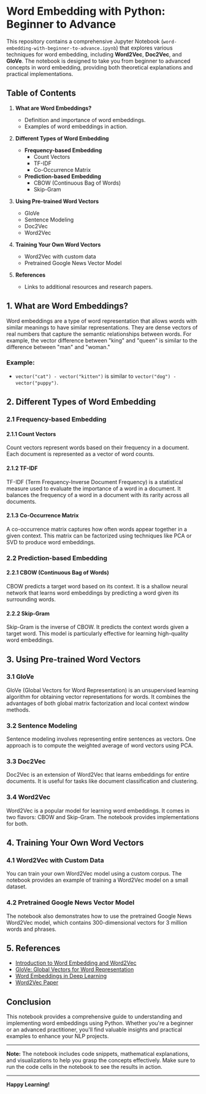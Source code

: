 # Word Embedding with Python: Beginner to Advance

This repository contains a comprehensive Jupyter Notebook (`word-embedding-with-beginner-to-advance.ipynb`) that explores various techniques for word embedding, including **Word2Vec**, **Doc2Vec**, and **GloVe**. The notebook is designed to take you from beginner to advanced concepts in word embedding, providing both theoretical explanations and practical implementations.

## Table of Contents

1. **What are Word Embeddings?**
   - Definition and importance of word embeddings.
   - Examples of word embeddings in action.

2. **Different Types of Word Embedding**
   - **Frequency-based Embedding**
     - Count Vectors
     - TF-IDF
     - Co-Occurrence Matrix
   - **Prediction-based Embedding**
     - CBOW (Continuous Bag of Words)
     - Skip-Gram

3. **Using Pre-trained Word Vectors**
   - GloVe
   - Sentence Modeling
   - Doc2Vec
   - Word2Vec

4. **Training Your Own Word Vectors**
   - Word2Vec with custom data
   - Pretrained Google News Vector Model

5. **References**
   - Links to additional resources and research papers.

## 1. What are Word Embeddings?

Word embeddings are a type of word representation that allows words with similar meanings to have similar representations. They are dense vectors of real numbers that capture the semantic relationships between words. For example, the vector difference between "king" and "queen" is similar to the difference between "man" and "woman."

### Example:
- `vector("cat") - vector("kitten")` is similar to `vector("dog") - vector("puppy")`.

## 2. Different Types of Word Embedding

### 2.1 Frequency-based Embedding

#### 2.1.1 Count Vectors
Count vectors represent words based on their frequency in a document. Each document is represented as a vector of word counts.

#### 2.1.2 TF-IDF
TF-IDF (Term Frequency-Inverse Document Frequency) is a statistical measure used to evaluate the importance of a word in a document. It balances the frequency of a word in a document with its rarity across all documents.

#### 2.1.3 Co-Occurrence Matrix
A co-occurrence matrix captures how often words appear together in a given context. This matrix can be factorized using techniques like PCA or SVD to produce word embeddings.

### 2.2 Prediction-based Embedding

#### 2.2.1 CBOW (Continuous Bag of Words)
CBOW predicts a target word based on its context. It is a shallow neural network that learns word embeddings by predicting a word given its surrounding words.

#### 2.2.2 Skip-Gram
Skip-Gram is the inverse of CBOW. It predicts the context words given a target word. This model is particularly effective for learning high-quality word embeddings.

## 3. Using Pre-trained Word Vectors

### 3.1 GloVe
GloVe (Global Vectors for Word Representation) is an unsupervised learning algorithm for obtaining vector representations for words. It combines the advantages of both global matrix factorization and local context window methods.

### 3.2 Sentence Modeling
Sentence modeling involves representing entire sentences as vectors. One approach is to compute the weighted average of word vectors using PCA.

### 3.3 Doc2Vec
Doc2Vec is an extension of Word2Vec that learns embeddings for entire documents. It is useful for tasks like document classification and clustering.

### 3.4 Word2Vec
Word2Vec is a popular model for learning word embeddings. It comes in two flavors: CBOW and Skip-Gram. The notebook provides implementations for both.

## 4. Training Your Own Word Vectors

### 4.1 Word2Vec with Custom Data
You can train your own Word2Vec model using a custom corpus. The notebook provides an example of training a Word2Vec model on a small dataset.

### 4.2 Pretrained Google News Vector Model
The notebook also demonstrates how to use the pretrained Google News Word2Vec model, which contains 300-dimensional vectors for 3 million words and phrases.

## 5. References

- [Introduction to Word Embedding and Word2Vec](https://towardsdatascience.com/introduction-to-word-embedding-and-word2vec-652d0c2060fa)
- [GloVe: Global Vectors for Word Representation](https://nlp.stanford.edu/projects/glove/)
- [Word Embeddings in Deep Learning](https://www.quora.com/What-is-word-embedding-in-deep-learning)
- [Word2Vec Paper](https://arxiv.org/abs/1301.3781)

## Conclusion

This notebook provides a comprehensive guide to understanding and implementing word embeddings using Python. Whether you're a beginner or an advanced practitioner, you'll find valuable insights and practical examples to enhance your NLP projects.

---

**Note:** The notebook includes code snippets, mathematical explanations, and visualizations to help you grasp the concepts effectively. Make sure to run the code cells in the notebook to see the results in action.

---

**Happy Learning!**
